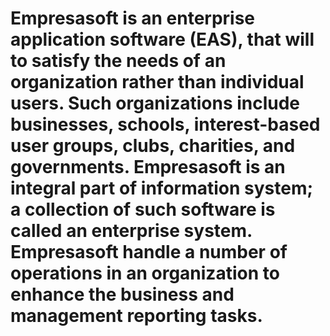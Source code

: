 # Empresasoft is an enterprise application software (EAS), that will to satisfy the needs of an organization rather than individual users. Such organizations include businesses, schools, interest-based user groups, clubs, charities, and governments. Empresasoft is an integral part of information system; a collection of such software is called an enterprise system. Empresasoft handle a number of operations in an organization to enhance the business and management reporting tasks.
